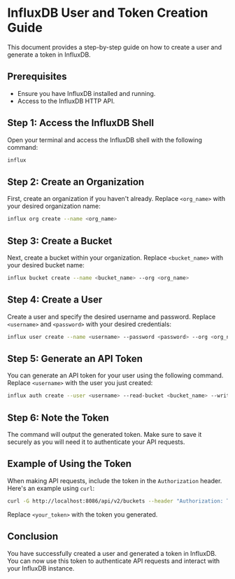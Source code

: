 # InfluxDB User and Token Creation Guide
This document provides a step-by-step guide on how to create a user and generate a token in InfluxDB.
## Prerequisites
- Ensure you have InfluxDB installed and running.
- Access to the InfluxDB HTTP API.

## Step 1: Access the InfluxDB Shell
Open your terminal and access the InfluxDB shell with the following command:
```bash
influx
```
## Step 2: Create an Organization
First, create an organization if you haven't already. Replace `<org_name>` with your desired organization name:
```bash
influx org create --name <org_name>
```
## Step 3: Create a Bucket
Next, create a bucket within your organization. Replace `<bucket_name>` with your desired bucket name:
```bash
influx bucket create --name <bucket_name> --org <org_name>
```
## Step 4: Create a User
Create a user and specify the desired username and password. Replace `<username>` and `<password>` with your desired credentials:
```bash
influx user create --name <username> --password <password> --org <org_name>
```
## Step 5: Generate an API Token
You can generate an API token for your user using the following command. Replace `<username>` with the user you just created:
```bash
influx auth create --user <username> --read-bucket <bucket_name> --write-bucket <bucket_name>
```
## Step 6: Note the Token
The command will output the generated token. Make sure to save it securely as you will need it to authenticate your API requests.

## Example of Using the Token
When making API requests, include the token in the `Authorization` header. Here's an example using `curl`:
```bash
curl -G http://localhost:8086/api/v2/buckets --header "Authorization: Token <your_token>"
```
Replace `<your_token>` with the token you generated.
## Conclusion
You have successfully created a user and generated a token in InfluxDB. You can now use this token to authenticate API requests and interact with your InfluxDB instance.
